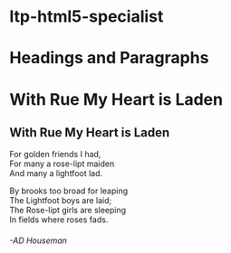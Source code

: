 # ltp-html5-specialist
# Headings and Paragraphs
<!DOCTYPE html>
<html>
    <head>
    <title>With Rue My Heart is Laden</title>
    </head>
    <body>
        <h1>With Rue My Heart is Laden</h1>
        <h2>With Rue My Heart is Laden</h2>
        <p>For golden friends I had,<br/>
            For many a rose-lipt maiden<br/>
            And many a lightfoot lad.<br/></p>
        <p>By brooks too broad for leaping<br/>
            The Lightfoot boys are laid;<br/>
            The Rose-lipt girls are sleeping<br/>
            In fields where roses fads.<br/></p>
        <p><h6>-AD Houseman</h6>
    </body>
</html>
